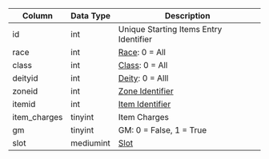 | Column       | Data Type | Description                                                                     |
| ------------ | --------- | ------------------------------------------------------------------------------- |
| id           | int       | Unique Starting Items Entry Identifier                                          |
| race         | int       | [Race](https://eqemu.gitbook.io/server/categories/npc/race-list): 0 = All       |
| class        | int       | [Class](https://eqemu.gitbook.io/server/categories/player/class-list): 0 = All  |
| deityid      | int       | [Deity](https://eqemu.gitbook.io/server/categories/player/deity-list): 0 = Alll |
| zoneid       | int       | [Zone Identifier](https://eqemu.gitbook.io/server/categories/zones/zone-list)   |
| itemid       | int       | [Item Identifier](items.md)                                                     |
| item_charges | tinyint   | Item Charges                                                                    |
| gm           | tinyint   | GM: 0 = False, 1 = True                                                         |
| slot         | mediumint | [Slot](https://eqemu.gitbook.io/server/categories/inventory/inventory-slots)    |